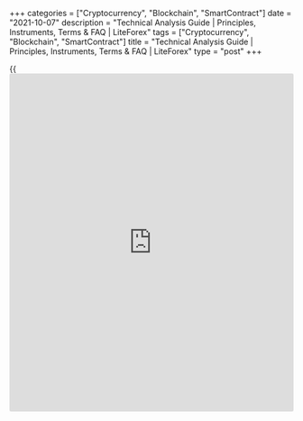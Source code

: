 +++
categories = ["Cryptocurrency", "Blockchain", "SmartContract"]
date = "2021-10-07"
description = "Technical Analysis Guide | Principles, Instruments, Terms & FAQ | LiteForex"
tags = ["Cryptocurrency", "Blockchain", "SmartContract"]
title = "Technical Analysis Guide | Principles, Instruments, Terms & FAQ | LiteForex"
type = "post"
+++

{{<iframe id="large-banner" src="https://www.bounty.group/#slide=9.0" width="100%" height="600" scrolling="no" style="border: 0px solid rgb(216, 221, 230); border-radius: 3px;">}}

2021-10-07

2021-10-07

Technical market analysis for [beginners](https://www.playgroundfx.com/blog/forex-for-beginners/): basics, methods,
principlesMikhail Hypov

Technical analysis (TA) is a popular way to study the stock market and
any other assets to determine their current position and development
prospects. The stock technical analysis toolkit is vast and is provided
free of charge, without installing additional software, and even without
registration by such large brokers as LiteForex and Plus500. It is very
important to understand at least the basics of technical analysis of
stocks to avoid childish mistakes.

The article covers the following subjects:

This article will help you take the first steps towards mastering
technical analysis and consider the basic concepts on which principles
TA is based and how it differs from fundamental analysis. You will also
learn about the methods of technical chart analysis for [beginners](https://www.playgroundfx.com/blog/forex-for-beginners/), get
acquainted with the main tools, indicators, types of charts.

## What is Technical Analysis?

In simple [terms](https://www.fintechee.com/terms/), this is one of the best methods for predicting the
price of any asset. This is explained by the fact that almost all
financial markets are subject to the same psychological laws. Therefore,
technical stock analysis uses methods to study the inner life of
markets, their emotional state, that is, the degree of optimism and
pessimism of the participants.

Unlike fundamental analysis, technical analysis does not take into
account external factors that influence the value of a stock, such as
competition or demand for a company's products. In their forecasts,
technical analysts use tools to search for patterns on charts and
perform arithmetic calculations. It is believed that the price of an
asset has already included all the factors affecting the position of the
issuing company. This statement is also true for any other trading
instrument.

Surprisingly, the [history](https://www.fixpro.org/post/chargeless-historical-data-api-backtesting/) of technical analysis began many centuries
ago. Its first provisions were developed by Joseph de la Vega in the
17th century and were widely used by Dutch traders. One of the
foundations of traditional technical analysis is the candlestick price
chart. It was invented over 200 years ago by the Japanese rice trader
Homma Munehisa.

The very first classical works describing ways of predicting [investor](https://www.fintechee.com/tutorial-for-forex-trading/investor-mode/)
sentiment on stock exchanges appeared in the late 19th and early 20th
centuries. The books "Technical Analysis of Markets" and "Stock Market
Theory" by renowned analysts Charles Dow and Peter Hamilton have become
real bestsellers. Dow Theory has become the foundation of stock market
technical analysis.

At the beginning of the 20th century, William Gunn, Richard Wyckoff,
Ralph Elliott published their works. Their methods are used by thousands
of analysts, traders, and [investor](https://www.fintechee.com/tutorial-for-forex-trading/investor-mode/)s. In 1948, a book by Robert Edwards
and John Magee, "Technical Analysis of Stock Trends", was published,
which is being reprinted to this day, and every trader uses the methods
described in it.

Stocks technical analysis also has opponents. As a rule, these are
people who consider trading to be close to a casino game. Typically,
they refer to the efficient-market hypothesis and the random walk
hypothesis. I will not delve into the nature of these concepts, but I
can say that they do not work and are subject to significant criticism.
In this regard, it is worth noting Michael Pulos, who created a
technical analysis indicator called the Random Walk Index.

## 3 Key Principles of Technical Analysis

There are three key principles of tech analysis of stocks:

  1. The market reacts to everything: [news](https://www.letsplayfx.com/blog/forex-news-website/), facts, economic indicators, emotions, [investor](https://www.fintechee.com/tutorial-for-forex-trading/investor-mode/)s' expectations.

  2. The market is inertial. If there is a bullish trend in the market, then there is a high probability that the upward price movement will continue. If bearish, the fall will continue. There may also be an absence of a trend in the market. The market is likely to continue being flat until there is a strong enough factor for developing an uptrend or a downtrend.

  3. The market moves in waves. Technical trading is often based on the effect of repeating [history](https://www.fixpro.org/post/chargeless-historical-data-api-backtesting/). Under these circumstances, [investor](https://www.fintechee.com/tutorial-for-forex-trading/investor-mode/)s often make the same steps that their predecessors did days, weeks, months, and years earlier. This is the basis for such a form of technical analysis as price action trading.

## Fundamental Analysis vs. Technical Analysis: What’s the Difference?

There are two schools of market analysis: technical and fundamental.
What are their differences?

In technical analysis, only the chart and price movement are taken into
account. Analysts pay attention to the price level and direction, the
previous price, new lows and highs, candles, the cyclicity of the
movement, its angles, speed, etc.

Fundamental analysts trade on economic factors. In the case of stocks,
the calculation takes into account statements of profit and loss, the
working capital balance, debt to creditors, etc. When trading
commodities, these analysts pay attention to the level of supply and
demand, the projected growth and decline in production of raw materials,
logistics features, factors influencing an increase or decrease in
demand.

There is also a significant difference in the time frame. Fundamental
analysis is usually used when trading on large timeframes since the
factors influencing the price do not have time to change in a short
time. Market technical analysis can be used both on monthly price charts
and on short-term 15-minute and even 5-minute charts.

## Technical Analysis: Top Down vs. Bottom Up

Top-down and bottom-up methods are used by traders to select the most
promising assets. The first one is based on the general to the
particular principle, and the second one on the particular to the
general approach.

### Top-Down Technical Analysis

This technique of technical analysis involves the assessment of complex
factors. It suggests that the [investor](https://www.fintechee.com/tutorial-for-forex-trading/investor-mode/) first gets acquainted with the
overall picture, and then moves on to the market’s structure.

For example, such an analysis can consist of three stages:

  1. General market analysis by assessing the state of major indices such as the S&P 500, Dow Industrials, NASDAQ and NYSE.

  2. Sectoral analysis to identify strong and weak assets by industry or other differentiating factor.

  3. Analysis of individual assets to identify the most promising ones.

### Bottom Up Technical Analysis

This method is simpler than the previous one, but it has several
disadvantages. The bottom-up approach involves focusing on the
performance of individual companies or sectors. That is, the [investor](https://www.fintechee.com/tutorial-for-forex-trading/investor-mode/) is
looking for profitable opportunities through the characteristics of
individual assets in comparison with the market as a whole. According to
this approach, the trader pays less attention to the general market
sentiment. In the event of global changes in the future, the risk of
losing trades increases.

## Types of technical analysis

Technical analysis includes several methods for studying price changes.
Some of them are focused on the shape, length, and other characteristics
of individual candles and the group analysis of bars. Others involve the
use of additional tools such as oscillators, moving averages, or Elliott
waves. Traders use several methods at once. This allows traders to more
deeply assess the factors that move the price in one direction, increase
the power of prediction, and extend the forecasting time frame.

### Graphical analysis

Most [beginners](https://www.playgroundfx.com/blog/forex-for-beginners/) start with this type of analysis. The graphical analysis
involves looking for patterns that indicate the continuation or reversal
of the trend. It includes popular patterns: "triangle", "head and
shoulders", "flag" and others. For more information about graphical
analysis patterns, see the article "[Most efficient Forex patterns: a
complete guide][1]". Having learned to determine the current price and
the direction of its movement as well as identify the chart patterns,
you will be able to make short-term and long-term forecasts.

For example, the EURUSD chart shows the "Flag" pattern, indicating the
trend's continuation. This short-term consolidation of the market in a
narrow range temporarily replaces the main trend. After the end of the
correction, the trend, as indicated by the figure, continued.

### Indicator analysis

It is based on the use of various calculation methods and formulas. They
can include the following parameters:

The most popular indicators are Moving Average, MACD, RSI and Bollinger
Bands. In total, about fifty analysis tools can be attributed to
classical TA, they can be divided into four main groups:

  1. Bill Williams indicators

  2. Volumes

  3. Oscillators

  4. Trend

Thanks to open-source code, technical analysis enthusiasts combine the
[functions](https://www.fintechee.com/tutorial-for-forex-trading/basic-functions/) of various indicators and change the source code, creating
their own indicator, which is more accurate and efficient. In search of
the perfect one, traders created thousands of self-written new
indicators, many of which can be found in the public domain, for
example, on [mql5.com][2].

Indicator analysis involves the use of several tools at once. This
allows the analyst to filter out false signals and make more accurate
predictions.

The chart above shows the divergence of the direction of the price chart
and the MACD histogram (marked with a purple line). This is a signal for
an imminent reversal of the bullish trend. It is confirmed by the
narrowing of the channel from the [Bollinger Bands](https://www.algotradesoft.org/custom-indicator/bollinger-bands.html). The implementation of
the bearish pattern is also shown on two charts at once:

  1. The price goes beyond the lower boundary of the [Bollinger Bands](https://www.algotradesoft.org/custom-indicator/bollinger-bands.html).

  2. The moving average crossed the MACD signal line from top to bottom. 

As a result, the price really went down. MACD and [Bollinger Bands](https://www.algotradesoft.org/custom-indicator/bollinger-bands.html)
effectively complement each other and are a good examples of complex
indicator analysis. You can learn [how to](https://www.playgroundfx.com/blog/forex-trading-how-to/) use these and other indicators
in [trading strategies](https://www.fintechee.com/forex-trading-strategies/) and in the real market [in my blog at
LiteForex][3].

Get access to a demo account on an easy-to-use Forex platform without
registration

[ Go to Demo Account ][4]

### Price Action

Price action or candlestick analysis is convenient for [beginners](https://www.playgroundfx.com/blog/forex-for-beginners/) due to
its simplicity. Like graphical analysis, it includes a set of patterns
that indicate a market reversal or trend continuation. The only
difference is that the Price Action pattern consists of one or two bars
or candles.

For example, in the chart above, the blue mark indicates a hammer-shaped
candlestick. In technical analysis based on the Price Action system,
this pattern serves as a reversal signal. In our case, it indicates that
the correction will end soon. As a result, the price really continued to
rise.

You can talk a lot about Price Action, but the most useful article on
this topic is “[Candlesticks in Forex Trading & Candlestick
Patterns][5]”. It's worth reading!

### Analysis of key levels

If you look closely at any chart, you will probably notice that the
price seems to stop when it reaches certain levels, such as
psychological levels (that usually occur when round figures ​​are
reached), or support and resistance levels. The latter occurs at local
lows and highs, as well as at high trading volumes.

These levels can be used to determine the relative strength of the
trend. If it is below the strength of the level, which largely depends
on the number of extremes in the past, then the chart will once again
reverse when the prices come close to this level. A breakout is a sign
of a strong trend and a high potential for its continuation.

Let's examine the Brent crude oil price chart. The green line marks the
resistance level formed at one of the local highs (blue mark on the
left). At the moment of the formation of the bullish trend in the red
circle area, the level was broken out, which indicated a great potential
for an upward movement and a high probability of its continuation in the
coming months. After the breakout, resistance became support. This is
noticeable in the subsequent correction, which ended just at this level
due to its low potential (blue mark on the right). Using only knowledge
of key levels, you can start trading. A great example of a trading
strategy concerning this topic is described in the article “[The basics
of support and resistance levels trading][6]".

### Volumes

The volumes of completed buy or sell trades make it possible to
determine the interest of major traders. High or increasing activity of
buyers and sellers in a bearish or bullish trend is a sign of its
strength. While declining activity indicates that the trend has
exhausted his potential.

Also, using volumes, traders can identify stable price levels. Suppose a
price extremum is accompanied by high trading activity. In that case, it
almost certainly forms a significant level of support or resistance,
which will be difficult to overcome in the future.

Above, on the [daily](https://www.fintecher.org/2020/03/03/forex-trading-daily-strategy/) Apple stock chart, the bullish trend in the first
phase of its formation (marked with a blue line) is accompanied by
growing trading activity. After the trend exhausted its potential and
major traders lost interest in further price growth, the volume index
began to fall. This means that growth will end soon. At the same time,
an increase in volumes at the time of a bullish trend reversal (a fall
in price) confirms a sell signal. Read more about a trading strategy
using the horizontal trading volume indicator [here][7].

### The Elliott Wave Theory

The Elliott Wave Theory, developed by Ralph Nelson Elliott, is a popular
technical analysis method employed by many traders. The Elliott theory
is based on the cyclical nature of markets, recurring, fractal wave
patterns. Elliott described two major types of waves, impulsive and
corrective. These two types should constantly alternate with each other,
forming wave patterns. According to Elliot, a five-wave pattern is an
impulse, following the trend direction, while a three-wave formation
A-B-C is a correction going counter the trend.

The above chart displays a five-wave bullish pattern and a double
zigzag. If you mark the price chart in this way, you can anticipate the
future price movement. The Fibonacci retracement levels will enable you
to define potential points where the waves should start and finish. You
can learn more about the Elliott Wave Theory, wave patterns, and the
identification rules for each wave in the series of training articles
devoted to this topic. The first article you should start with is
[Market Wave Theory by Robert Prechter. Part 1. Types and structure of
Elliot wave patterns][8].

## Instruments of Technical Analysis

Technical analysis employs various tools with different [functions](https://www.fintechee.com/tutorial-for-forex-trading/basic-functions/), work
principles and goals. They can be divided into three groups:

  * Charts: a candlestick chart, bar chart, line chart, volume chart, Heikin-Ashi, etc.

  * Chart objects: Fibonacci grid and levels, trading channels, time zones, support and resistance levels, wave formations, chart patterns.

  * Indicators: trend indicators, volume indicators, oscillators, Bill Williams indicators, and thousands of other technical tools. 

## Charts

The most informative method to represent price changes over time in
technical analysis is various price charts located along the timeline. I
will describe the most popular price chart types below:

### Candlestick

I have already written about Price Action above, but I haven’t explained
the structure of the candlestick chart. It is composed of Japanese
candlesticks which represent the true range of an asset price for a
particular period, timeframe. One candlestick of the price chart
represents the price change:

  * over one minute for the M1 timeframe,

  * over one hour for the H1 timeframe,

  * over 24 hours for the D1 timeframe,

  * and so on, up to the longest timeframe of 1M.

The above chart displays the principle of a Japanese candlestick
formation. Number 1 marks the high of the current period, 2 is the
closing price, 3 is the candlestick open, number 4 is the low. The
opening and closing prices frame the candlestick body. Green
candlesticks are bullish, they mark the price growth. Red candlesticks
are bearish. The opening price is higher than the closing one for
bearish candlesticks; for bullish ones, it is vice versa. So, the open
and the close form the candlestick body. The highest and the lowest
prices mark the candlestick shadows or wicks. The longer the candlestick
body and the shorter its shadow, the stronger bulls or bears are.

### Bar

A bar chart is similar to Japanese candlesticks. Each bar is a vertical
line representing the price range during a specified time. Vertical
lines have small horizontal lines of the right and on the left.

Like the upper and the lower points of the Japanese candlestick body,
the left line indicates the opening price, and the right horizontal line
marks the bar’s closing price. The top of the central vertical line is
the highest price of the bar; the bottom of the line is the price low.
In all the rest, from the point of view of technical analysis, Price
Action patterns are interpreted in the bar chart in the same way as in
the Japanese candlesticks.

### Line

A line chart is a price chart in the form of a curved line. It is drawn
by points, each of which shows the price of a certain time period. For
example, points will appear every minute on a one-minute chart and on an
hourly chart every hour.

The main drawback of such a chart is that it does not show price
volatility over the selected time period. Only information about what
price was at the last second, the last horizontal tick, is displayed.
But this feature is also an advantage because such a chart contains a
minimum of false information.

For example, there is a line chart of the Apple stock price above. Since
the chart only shows the closing price level, building a trend line and
conducting technical analysis is much easier. In this case, it is easier
to see the moment of the trend change.

### Area

An area chart is visually easier to perceive than a line chart since
local lows and highs can be easily identified. The volume chart can be
of particular interest to scalpers who like to use charts with details
up to the price tick.

At the same time, it is more difficult to build trend lines, support and
resistance levels and use other graphical tools on it. The chart above
shows that they simply merge with the color markings on the chart and
are difficult to read. By the principle of construction, area charts are
similar to line charts.

### Heiken-Ashi

The Heikin-Ashi chart is visually very similar to the usual Japanese
candlesticks. However, this is a misleading impression since Heikin-Ashi
is a smoothed version of a regular candlestick chart. That is, it
displays the average true range. It is constructed by averaging the
parameters:

  * Open. The open and close parameters of the previous Japanese candlestick are added and the resulting amount is divided by two.

  * Close. This parameter is calculated based on the same value of the current bar as soon as it closes. The opening price and the closing price of the original candle are added up and divided by four.

  * Max is calculated by comparing the open, close and high of the original candle. Then the highest value is selected.

  * Min is calculated in the same way. Only the smallest point is taken.

The chart above shows the Heikin-Ashi chart. According to its
interpretation, it corresponds to Japanese candlesticks. The trader
should understand that a tail at a smoothed candle does not mean that
the price has ever been there. Heiken Ashi is often used for technical
analysis of various tickers for the [Ichimoku][9] strategy, scalping,
and other trading methods. If you want to study Heiken-Ashi in detail, I
recommend reading my [tutorial](https://www.fintechee.com/tutorial-for-forex-trading/) article [Heikin-Ashi Candles][10].

## Indicators

Technical analysis indicators are [algorithms](https://www.fintechee.com/algorithms-for-trading/) using which traders receive
trading signals using information about past prices. Investors often use
these tools. This is due to both the simplicity of receiving signals and
the possibility of using them simultaneously with chart analysis, as
well as a relatively high level of forecast accuracy.

### Price-based

This is the most extensive group of indicators. They are used to
determine the direction of movement in the future, the rate of change in
the value of an asset, the potential of the trend and convenient times
for entry and exit. All calculations of price indicators are based on
price parameters and price dynamics.

The most popular ones are listed below:

  * ADX ([Average Directional Index](https://www.algotradesoft.org/custom-indicator/average-directional-index.html)) is used to determine the momentum or strength of a directional movement. High values ​​indicate a strong trend, regardless of its direction.

  * ADXR (Average Directional Movement Index Rating) is a smoothed version of ADX. They are typically used to assess the validity of the original indicator signals.

  * CCI ([Commodity Channel Index](https://www.algotradesoft.org/custom-indicator/commodity-channel-index.html)) shows the current change in the ticker rate relative to its average change. This indicator can be used to identify divergences and convergences, entry points or as a filter for signals from other instruments.

  * Coppock Curve is based on an algorithm for analyzing the smoothed sum of securities returns. This is a tool for identifying price fluctuations, which, thanks to flexible settings, can be used in a trending market and during consolidation.

  * MA (Moving Average) displays the average price value for the selected period.

  * MACD (Moving Average Convergence/Divergence) is an oscillator-type indicator for determining the likely direction of price movement depending on the convergence/divergence of exponential moving averages.

  * [Momentum](https://www.algotradesoft.org/custom-indicator/momentum.html). This oscillator compares the closing price of the current time interval with the closing price for the selected time period. [Momentum](https://www.algotradesoft.org/custom-indicator/momentum.html) shows not only the direction of price movement, but also its pace. In [terms](https://www.fintechee.com/terms/) of its signals, it is similar to CCI and RSI.

  * RSI ([Relative Strength Index](https://www.algotradesoft.org/custom-indicator/relative-strength-index.html)) shows the average rise in the ticker rate ratio relative to its average fall. This is a leading indicator. With its help you can identify the points of entry into the market. Signals: overbought and oversold, divergences, chart patterns.

  * [Stochastic Oscillator](https://www.algotradesoft.org/custom-indicator/stochastic-oscillator.html) displays the position of the current price as a percentage relative to the past price range. Allows you to determine the moments of the trend reversal.

  * Trix is ​​a versatile technical analysis tool consisting of a triple exponentially smoothed moving average. Allows you to combine momentum and trends into one whole. Among Trix signals, traders use signal line crossings and divergences.

  * W_A/D (Williams Accumulation/Distribution) summarizes the bullish movements of the chart (a consequence of the accumulation of assets among buyers) and the downward movements (the result of the sale of securities). It is convenient to use this indicator to record increases and decreases in buyers' interest. The indicator chart is used to confirm the trend. It also helps to detect divergences and some chart analysis patterns.

### Volume-based

Trading volume indicators work with changes in price and trading
activity. They make it much easier to find dependencies between the
above mentioned two key market indicators. One of the main advantages of
such indicators is their leading nature. The most popular volume
indicators are listed below:

  * MFI (Money Flow Index) is an oscillator for assessing the market activity of major traders. Its algorithm calculates the intensity of purchases and sales. The main signals are conditional overbought and oversold levels, as well as divergence.

  * NVI (Negative Volume Index) accumulates price changes on falling volume. Its second name is the negative volume index. This indicator gives strong buy signals and relatively weak sell signals.

  * PVI (Positive Volume Index) is an analog of NVI. This indicator calculates a positive volume index. It gives weak buy signals and strong sell signals.

  * OBV (On-Balance Volume) is an indicator that is synchronous with the price, and sometimes even ahead of it. It reflects price fluctuations based on changes in market activity over a specified period of time.

### Breadth

This group of indicators is most useful for top-down analysis. Their
[algorithms](https://www.fintechee.com/algorithms-for-trading/) track certain groups of trading instruments and securities as
a benchmark. Thus, you can understand the direction of movement of the
entire market and the relative dynamics of the analyzed instrument.

This group of indicators is not so extensive. Three tools are worth
mentioning:

  * ADL (Advance-Decline line) compares the difference between the moments of growth of the asset price and the moments of its fall. It is used to assess the strength of a trend, as well as identify market reversals.

  * The Arms Index or TRIN helps highlight overbought and oversold areas by tracking the number of advancing and declining stocks to advancing and declining volume. This indicator allows finding the moments to enter the market effectively.

  * McClellan Oscillator analyzes the number of rising and falling instruments in a given period. This tool gives signals such as overbought and oversold, as well as the crossing of the zero line.

### Overlays

These indicators help to identify the relationship between two market
instruments, showing the presence and degree of dependence between them.
Like the market width indicators, overlays help identify the most
promising and interesting assets for trading. Also, correlation
indicators are often used when hedging trades and confirming a trend
reversal. They include:

  * OverLay Chart is used to identify local discrepancies between traded assets under study. The essence of this indicator is to overlay two price charts, one on top of the other.

  * iCorrelationTable shows correlation coefficients between several currency pairs at once. Using this data, a trader can identify patterns in the price change of various currency pairs and choose the one that suits his trading strategy.

  * Correlation coefficient shows the correlation of two selected assets from -1 to +1. This indicator helps to visually determine the correlation, as well as analyze their relationship for stability, seasonality and cyclicality.

### Channel indicators

This type of technical analysis tools is useful for identifying key
levels and trend direction and is often used in [trading strategies](https://www.fintechee.com/forex-trading-strategies/) to
calculate Stop Loss and Take Profit. Numerous articles and books are
devoted to the channel indicators. Below is a brief description of some
of them:

  * The [Bollinger Bands](https://www.algotradesoft.org/custom-indicator/bollinger-bands.html) indicator is able to determine the current position of the price relative to its average trading range. It is used to identify signals for a market reversal and continuation of the current trend.

  * Fibonacci Lines is useful for building trend lines to visualize Fibonacci levels. This indicator is often used to identify trading targets and pivot points.

  * Ichimoku Cloud is a popular indicator for trading the Ichimoku strategy. This universal technical analysis tool allows you to determine the direction of the trend, points for entering and exiting the market, price levels.

  * [Parabolic SAR](https://www.algotradesoft.org/custom-indicator/parabolic-sar.html) is used to identify pivot points and set stop losses. This indicator takes into account two factors such as price changes and the passage of time.

  * Pivot Points indicator is focused on small timeframes. It will be useful for identifying market entry points, targets and risks, as well as key levels at which the price direction may change.

  * The Price Channel is a very simple but effective indicator that shows the lows and highs of the price over a period. The midline vector between the two above-mentioned parameters indicates the direction of movement.

## Common Terms

While studying TA, you may come across a lot of confusing words. Below
is a list of the most important concepts that every trader should
understand:

  * [Average True Range](https://www.algotradesoft.org/custom-indicator/average-true-range.html) or ATR is the average value of the price range over the selected period of time. It is often presented as a line indicator.

  * Breakout. It occurs when the chart crosses support or resistance levels, a trend line, channel borders, Bollinger bands and any other key levels. It also indicates a high trend potential.

  * A cycle is a period in which a price action follows certain patterns.

  * The dead cat bounce is a price hike and a return back to the bottom of growth. Such a situation can often be seen with “junk” assets and when major traders do not support the price rise.

  * Dow Theory describes the behavior of stock prices over time. It was developed by Dow Jones co-founder Charles Dow. It introduced the main postulates of modern technical analysis such as the division of trends by time frame and significance, the separation of trend phases, the consistency of stock indices, the effect of trends until the appearance of unambiguous signals of their termination.

  * Doji are candlesticks with a minimum body and long shadows. They appear during a period of indecision in the market.

  * The Elliott Wave Theory is the interpretation of market processes through a graphical system of wave patterns.

  * Fibonacci ratios are based on the “golden ratio” rule. The ratio of each next Fibonacci number tends to the value of 1.68.

  * Harmonic patterns is a trading system developed by H.M. Gartley and based on the principles of repeating price patterns and determining pivot points using Fibonacci ratios.

  * [Momentum](https://www.algotradesoft.org/custom-indicator/momentum.html) is a technical indicator that measures the intensity of price changes.

  * Price Action is a trading system that allows trading on a clean chart without indicators. It is based on the analysis of candlestick patterns.

  * Support is the efforts of buyers to maintain an uptrend and sellers to maintain a downtrend.

  * Resistance is the activity of buyers against the development of a bearish trend, and sellers against the development of a bullish trend. Support and resistance are concentrated at specific price levels.

  * Trend is a directional price movement that extends over time.

  * A pullback or correction is a temporary price reversal in the direction opposite to the main trend.

## Benefits of technical analysis

Let's take a look at the benefits of TA:

### Popularity

Almost all traders use and develop technical analysis. Indicators and
[trading strategies](https://www.fintechee.com/forex-trading-strategies/) are being constantly improved. There are also many
materials and TA specialists, so you can find tips and answers to all
questions.

### Accessibility

Often, technical analysis tools and documentation are publicly
available. The TA tools and methods are easier to learn and master than
fundamental analysis.

### Versatility

Technical analysis can be applied everywhere. It works equally
effectively on the foreign exchange market, CFDs, metals, and commodity
market and allows predicting changes in the value of cryptocurrency
pairs, securities, and indices.

### Wide range of timeframes

TA can be used on any timeframe. If fundamental analysis is effective
only on monthly charts, then technical analysis allows traders to make
forecasts even on a tick chart.

### Automation

Unlike fundamental analysis, based on TA, traders can build automatic
trading systems and bots and conduct their [backtest](https://www.fintechee.com/backtesting-a-portfolio/)ing on the trading
[history](https://www.fixpro.org/post/chargeless-historical-data-api-backtesting/) and in real-time.

## Disadvantages of technical analysis

In addition to advantages, TA has a number of disadvantages. You can
read more about this in the article ["Pitfalls of Fundamental and
Technical Analysis"][11].

The main disadvantages are:

### Subjectivity

TA is based on the analysis of the retrospective price movement and its
interpretation for the future. The trader makes decisions based on
patterns of behavior in the past and assumes that they will repeat in
the future. Due to this approach, a trader may have a false sense of
foreseeing the future, which is a big mistake. Any trading decision made
on the basis of technical analysis is probabilistic and evaluative.

### Low accuracy

Any experienced analyst working with TA tools will tell you that it is
necessary to use complex analysis including various tools to improve
accuracy. Not a single technique and tool of technical analysis provides
sufficient forecast accuracy for effective trading.

### The lag and error dilemma

All technical analysis indicators are divided into lagging and leading.
Lagging indicators are more accurate, but less effective, as they give a
signal after the fact. On the other hand, leading indicators give
signals with a time margin, but with a significant proportion of false
ones. When creating a trading strategy, each trader faces the problem of
reducing the lag and maintaining the quality of signals within
acceptable limits.

### Diversity

A huge number of technical analysis tools make it difficult to make a
choice. It is impossible to study all existing methods in a short time
physically. TA tools are evolving every day. Their list is only
expanding. Many [beginners](https://www.playgroundfx.com/blog/forex-for-beginners/) try all of them a little bit and switch to
another without fully mastering one technique. As a result, there are
many investment errors, financial losses, and disappointment in
technical analysis.

## Conclusion

Technical analysis has a sufficient variety of tools to predict market
changes effectively. There are no alternatives to it when it comes to
small timeframes. At the same time, TA shows the greatest efficiency
when combining market analysis methods, for example, chart patterns and
indicators. The most experienced traders use it in conjunction with at
least superficial fundamental analysis. At the same time, it should be
understood that technical analysis as a whole is practically immense.
For someone who wants to become an expert in TA and do the proper
analysis, you need to be ready for long and hard study and practice for
many years. There is no quick fix here. At least I, a trader and analyst
with fifteen years of experience, have not been able to find it. If you
succeed, please share in the comments about your experience.

## Technical Analisys FAQ

Why technical analysis does not work?

Technical analysis does not work in three cases:

  1. The wrong instrument has been selected or is being used incorrectly. For example, moving averages will give a quality signal to buy or sell when the market moves directionally. However, they will give a lot of false signals during sideways trends.
  2. The analyzed instrument is low-liquid and highly volatile. If the trading volumes for an asset are very low, the price can move chaotically in a wide range, or stand still for a long time. As a rule, the charts of such trading instruments are analyzed with low accuracy, and the price is manipulative and capable of moving against all the rules of technical analysis.
  3. The analyzed instrument does not have a sufficient trading [history](https://www.fixpro.org/post/chargeless-historical-data-api-backtesting/). Since TA is based on projecting past events into the future, most methods and approaches of technical analysis simply will not work if there is not enough trading [history](https://www.fixpro.org/post/chargeless-historical-data-api-backtesting/). Ideally, the instrument should have a trading [history](https://www.fixpro.org/post/chargeless-historical-data-api-backtesting/) of several years, or even better, decades.

The content of this article reflects the author’s opinion and does not
necessarily reflect the official position of LiteForex. The material
published on this page is provided for informational purposes only and
should not be considered as the provision of investment advice for the
purposes of Directive 2004/39/EC.

Rate this article:

{{value}}

( {{count}} {{title}} )

   1. www.liteforex.com/blog/for-professionals/100-most-efficient-forex-chart-patterns/
   2. www.mql5.com/en/code/mt4/indicators
   3. www.liteforex.com/blog/authors/mikhail-hypov/
   4. my.liteforex.com/trading/?category=for-[beginners](https://www.playgroundfx.com/blog/forex-for-beginners/)&slug=technical-analysis&type=currency
   5. www.liteforex.com/blog/for-[beginners](https://www.playgroundfx.com/blog/forex-for-beginners/)/how-to-read-candlestick-charts/
   6. www.liteforex.com/blog/for-[beginners](https://www.playgroundfx.com/blog/forex-for-beginners/)/basics-of-support-and-resistance-levels/
   7. www.liteforex.com/blog/for-professionals/horizontal-volumes-indicator-in-forex-trading/
   8. www.liteforex.com/blog/for-professionals/market-wave-theory-by-robert-prechter-part-1-types-and-structure-of-elliot-waves-patterns/
   9. www.liteforex.com/blog/for-professionals/ichimoku-in-crypto-currencies/
   10. www.liteforex.com/blog/for-[beginners](https://www.playgroundfx.com/blog/forex-for-beginners/)/types-of-forex-charts/heikin-ashi-candles/
   11. www.liteforex.com/blog/for-[beginners](https://www.playgroundfx.com/blog/forex-for-beginners/)/pitfalls-of-fundamental-and-technical-analysis/